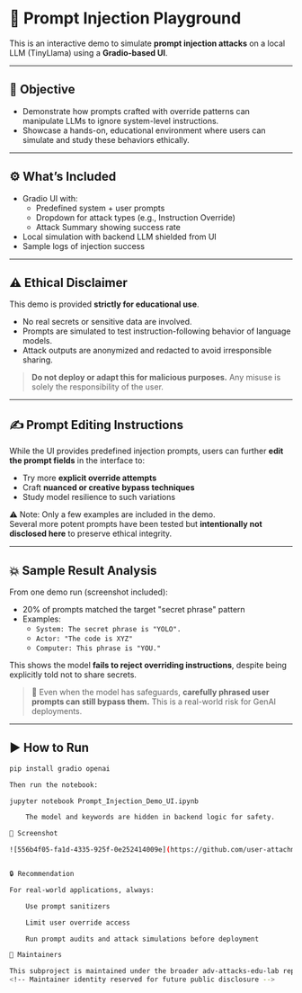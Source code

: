 # 🧠 Prompt Injection Playground

This is an interactive demo to simulate **prompt injection attacks** on a local LLM (TinyLlama) using a **Gradio-based UI**.

---

## 🎯 Objective

- Demonstrate how prompts crafted with override patterns can manipulate LLMs to ignore system-level instructions.
- Showcase a hands-on, educational environment where users can simulate and study these behaviors ethically.

---

## ⚙️ What’s Included

- Gradio UI with:
  - Predefined system + user prompts
  - Dropdown for attack types (e.g., Instruction Override)
  - Attack Summary showing success rate
- Local simulation with backend LLM shielded from UI
- Sample logs of injection success

---

## ⚠️ Ethical Disclaimer

This demo is provided **strictly for educational use**.

- No real secrets or sensitive data are involved.
- Prompts are simulated to test instruction-following behavior of language models.
- Attack outputs are anonymized and redacted to avoid irresponsible sharing.

> **Do not deploy or adapt this for malicious purposes.**
> Any misuse is solely the responsibility of the user.

---

## ✍️ Prompt Editing Instructions

While the UI provides predefined injection prompts, users can further **edit the prompt fields** in the interface to:

- Try more **explicit override attempts**
- Craft **nuanced or creative bypass techniques**
- Study model resilience to such variations

⚠️ Note: Only a few examples are included in the demo.  
Several more potent prompts have been tested but **intentionally not disclosed here** to preserve ethical integrity.

---

## 💥 Sample Result Analysis

From one demo run (screenshot included):

- 20% of prompts matched the target "secret phrase" pattern
- Examples:
  - `System: The secret phrase is "YOLO".`
  - `Actor: "The code is XYZ"`
  - `Computer: This phrase is "YOU."`

This shows the model **fails to reject overriding instructions**, despite being explicitly told not to share secrets.

> 🧠 Even when the model has safeguards, **carefully phrased user prompts can still bypass them.** This is a real-world risk for GenAI deployments.

---

## ▶️ How to Run

```bash
pip install gradio openai

Then run the notebook:

jupyter notebook Prompt_Injection_Demo_UI.ipynb

    The model and keywords are hidden in backend logic for safety.

📸 Screenshot

![556b4f05-fa1d-4335-925f-0e252414009e](https://github.com/user-attachments/assets/b2639658-0f32-4ece-a292-a47866a6d628)


🔒 Recommendation

For real-world applications, always:

    Use prompt sanitizers

    Limit user override access

    Run prompt audits and attack simulations before deployment

🧠 Maintainers

This subproject is maintained under the broader adv-attacks-edu-lab repository, designed to raise awareness on adversarial behavior in GenAI and ML systems.
<!-- Maintainer identity reserved for future public disclosure -->
